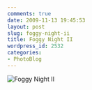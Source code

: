```yaml
---
comments: true
date: 2009-11-13 19:45:53
layout: post
slug: foggy-night-ii
title: Foggy Night II
wordpress_id: 2532
categories:
- PhotoBlog
---
```


![Foggy Night II](http://ryanfitzer.com/main/wp-content/uploads/2009/11/photoblog-18.jpg)
